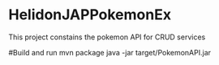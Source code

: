 # HelidonJAPPokemonEx
This project constains the pokemon API for CRUD services

#Build and run
mvn package 
java -jar target/PokemonAPI.jar
